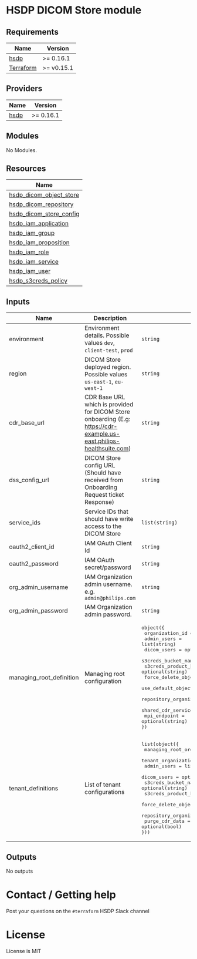 # HSDP DICOM Store module

## Requirements

| Name | Version |
|------|---------|
|[hsdp](https://registry.terraform.io/modules/philips-labs/dicom/hsdp/latest) | >= 0.16.1 |
|[Terraform](https://www.terraform.io/downloads.html) | >= v0.15.1|

## Providers

| Name | Version |
|------|---------|
|[hsdp](https://registry.terraform.io/modules/philips-labs/dicom/hsdp/latest) | >= 0.16.1 |

## Modules

No Modules.

## Resources

| Name |
|------|
| [hsdp_dicom_object_store](https://registry.terraform.io/providers/philips-software/hsdp/0.16.1/docs/resources/dicom_object_store) |
| [hsdp_dicom_repository](https://registry.terraform.io/providers/philips-software/hsdp/0.16.1/docs/resources/dicom_repository) |
| [hsdp_dicom_store_config](https://registry.terraform.io/providers/philips-software/hsdp/0.16.1/docs/resources/dicom_store_config) |
| [hsdp_iam_application](https://registry.terraform.io/providers/philips-software/hsdp/0.16.1/docs/resources/iam_application) |
| [hsdp_iam_group](https://registry.terraform.io/providers/philips-software/hsdp/0.16.1/docs/resources/iam_group) |
| [hsdp_iam_proposition](https://registry.terraform.io/providers/philips-software/hsdp/0.16.1/docs/resources/iam_proposition) |
| [hsdp_iam_role](https://registry.terraform.io/providers/philips-software/hsdp/0.16.1/docs/resources/iam_role) |
| [hsdp_iam_service](https://registry.terraform.io/providers/philips-software/hsdp/0.16.1/docs/resources/iam_service) |
| [hsdp_iam_user](https://registry.terraform.io/providers/philips-software/hsdp/0.16.1/docs/data-sources/iam_user) |
| [hsdp_s3creds_policy](https://registry.terraform.io/providers/philips-software/hsdp/0.16.1/docs/resources/s3creds_policy) |

## Inputs

| Name | Description | Type | Default | Required |
|------|-------------|------|---------|:--------:|
| environment | Environment details. Possible values `dev`, `client-test`, `prod` | `string` |  | yes |
| region | DICOM Store deployed region. Possible values `us-east-1`, `eu-west-1` | `string` |  | yes |
| cdr\_base\_url | CDR Base URL which is provided for DICOM Store onboarding (E.g: https://cdr-example.us-east.philips-healthsuite.com) | `string` | n/a | yes |
| dss\_config\_url | DICOM Store config URL (Should have received from Onboarding Request ticket Response) | `string` | n/a | yes |
| service\_ids | Service IDs that should have write access to the DICOM Store | `list(string)` | `[]` | no |
| oauth2_client_id | IAM OAuth Client Id | `string` |  | yes |
| oauth2_password | IAM OAuth secret/password | `string` |  | yes |
| org_admin_username | IAM Organization admin username. e.g. `admin@philips.com` | `string` |  | yes |
| org_admin_password | IAM Organization admin password. | `string` |  | yes |
| managing\_root\_definition | Managing root configuration | <pre>object({<br>  organization_id                       = string<br>  admin_users                           = list(string)<br>  dicom_users                           = optional(list(string))<br>  s3creds_bucket_name                   = optional(string)<br>  s3creds_product_key                   = optional(string)<br>  force_delete_object_store             = optional(bool)<br>  use_default_object_store_for_all_orgs = optional(bool)<br>  repository_organization_id            = optional(string)<br>  shared_cdr_service_account_id         = optional(string)<br>  mpi_endpoint                          = optional(string)<br>})</pre> | `null` | no |
| tenant\_definitions | List of tenant configurations | <pre>list(object({<br>  managing_root_organization_id = string<br>  tenant_organization_id        = string<br>  admin_users                   = list(string)<br>  dicom_users                   = optional(list(string))<br>  s3creds_bucket_name           = optional(string)<br>  s3creds_product_key           = optional(string)<br>  force_delete_object_store     = optional(bool)<br>  repository_organization_id    = optional(string)<br>  purge_cdr_data                = optional(bool)<br>}))</pre> | `[]` | no |


## Outputs

No outputs
# Contact / Getting help

Post your questions on the `#terraform` HSDP Slack channel

# License

License is MIT

